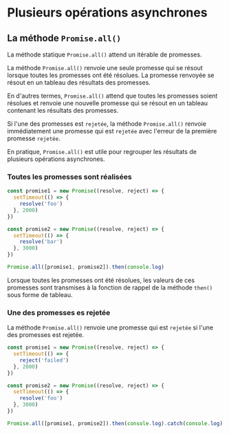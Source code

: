 # Plusieurs opérations asynchrones

## La méthode `Promise.all()`

La méthode statique `Promise.all()` attend un itérable de promesses.

La méthode `Promise.all()` renvoie une seule promesse qui se résout lorsque toutes les promesses ont été résolues. La promesse renvoyée se résout en un tableau des résultats des promesses.

En d'autres termes, `Promise.all()` attend que toutes les promesses soient résolues et renvoie une nouvelle promesse qui se résout en un tableau contenant les résultats des promesses.

Si l'une des promesses est `rejetée`, la méthode `Promise.all()` renvoie immédiatement une promesse qui est `rejetée` avec l'erreur de la première promesse `rejetée`.

En pratique, `Promise.all()` est utile pour regrouper les résultats de plusieurs opérations asynchrones.

### Toutes les promesses sont réalisées

```js
const promise1 = new Promise((resolve, reject) => {
  setTimeout(() => {
    resolve('foo')
  }, 2000)
})

const promise2 = new Promise((resolve, reject) => {
  setTimeout(() => {
    resolve('bar')
  }, 3000)
})

Promise.all([promise1, promise2]).then(console.log)
```

Lorsque toutes les promesses ont été résolues, les valeurs de ces promesses sont transmises à la fonction de rappel de la méthode `then()` sous forme de tableau.

### Une des promesses es rejetée

La méthode `Promise.all()` renvoie une promesse qui est `rejetée` si l'une des promesses est rejetée.

```js
const promise1 = new Promise((resolve, reject) => {
  setTimeout(() => {
    reject('failed')
  }, 2000)
})

const promise2 = new Promise((resolve, reject) => {
  setTimeout(() => {
    resolve('foo')
  }, 3000)
})

Promise.all([promise1, promise2]).then(console.log).catch(console.log)
```
